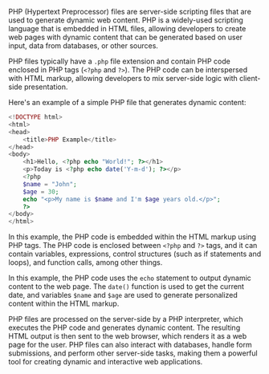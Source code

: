 PHP (Hypertext Preprocessor) files are server-side scripting files that are used to generate dynamic web content. PHP is a widely-used scripting language that is embedded in HTML files, allowing developers to create web pages with dynamic content that can be generated based on user input, data from databases, or other sources.

PHP files typically have a `.php` file extension and contain PHP code enclosed in PHP tags (`<?php` and `?>`). The PHP code can be interspersed with HTML markup, allowing developers to mix server-side logic with client-side presentation.

Here's an example of a simple PHP file that generates dynamic content:

```php
<!DOCTYPE html>
<html>
<head>
    <title>PHP Example</title>
</head>
<body>
    <h1>Hello, <?php echo "World!"; ?></h1>
    <p>Today is <?php echo date('Y-m-d'); ?></p>
    <?php
    $name = "John";
    $age = 30;
    echo "<p>My name is $name and I'm $age years old.</p>";
    ?>
</body>
</html>
```

In this example, the PHP code is embedded within the HTML markup using PHP tags. The PHP code is enclosed between `<?php` and `?>` tags, and it can contain variables, expressions, control structures (such as if statements and loops), and function calls, among other things.

In this example, the PHP code uses the `echo` statement to output dynamic content to the web page. The `date()` function is used to get the current date, and variables `$name` and `$age` are used to generate personalized content within the HTML markup.

PHP files are processed on the server-side by a PHP interpreter, which executes the PHP code and generates dynamic content. The resulting HTML output is then sent to the web browser, which renders it as a web page for the user. PHP files can also interact with databases, handle form submissions, and perform other server-side tasks, making them a powerful tool for creating dynamic and interactive web applications.
